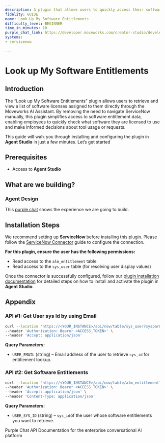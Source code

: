 ```yaml
---
description: A plugin that allows users to quickly access their software entitlements.
fidelity: GUIDE
name: Look Up My Software Entitlements
difficulty_level: BEGINNER
time_in_minutes: 10
purple_chat_link: https://developer.moveworks.com/creator-studio/developer-tools/purple-chat?conversation=%7B%22messages%22%3A%5B%7B%22parts%22%3A%5B%7B%22richText%22%3A%22what+software+can+i+get%22%7D%5D%2C%22role%22%3A%22user%22%7D%2C%7B%22parts%22%3A%5B%7B%22reasoningSteps%22%3A%5B%7B%22richText%22%3A%22Checking+%3Cb%3EServiceNow%3C%2Fb%3E+for+your+software+entitlements...%22%2C%22status%22%3A%22success%22%7D%2C%7B%22richText%22%3A%22Found+4+available+software+licenses.%22%2C%22status%22%3A%22success%22%7D%5D%7D%2C%7B%22richText%22%3A%22%3Cp%3EYou+are+entitled+to+the+following+software%3A%3C%2Fp%3E%22%7D%2C%7B%22citations%22%3A%5B%7B%22citationTitle%22%3A%22Adobe+Creative+Cloud%22%2C%22connectorName%22%3A%22servicenow%22%7D%2C%7B%22citationTitle%22%3A%22Microsoft+Office+365+E5%22%2C%22connectorName%22%3A%22servicenow%22%7D%2C%7B%22citationTitle%22%3A%22Figma+Enterprise%22%2C%22connectorName%22%3A%22servicenow%22%7D%2C%7B%22citationTitle%22%3A%22Slack+Enterprise+Grid%22%2C%22connectorName%22%3A%22servicenow%22%7D%5D%7D%5D%2C%22role%22%3A%22assistant%22%7D%5D%7D
systems:
- servicenow
 
---
```

# Look up My Software Entitlements
 
## Introduction
 
The “Look up My Software Entitlements” plugin allows users to retrieve and view a list of software licenses assigned to them directly through the Moveworks AI Assistant. By removing the need to navigate ServiceNow manually, this plugin simplifies access to software entitlement data, enabling employees to quickly check what software they are licensed to use and make informed decisions about tool usage or requests.
 
This guide will walk you through installing and configuring the plugin in **Agent Studio** in just a few minutes. Let’s get started
 
## Prerequisites
 
- Access to **Agent Studio**
 
## **What are we building?**
 
### **Agent Design**
 
This [purple chat](https://developer.moveworks.com/creator-studio/developer-tools/purple-chat?conversation=%7B%22messages%22%3A%5B%7B%22parts%22%3A%5B%7B%22richText%22%3A%22what+software+can+i+get%22%7D%5D%2C%22role%22%3A%22user%22%7D%2C%7B%22parts%22%3A%5B%7B%22reasoningSteps%22%3A%5B%7B%22richText%22%3A%22Checking+%3Cb%3EServiceNow%3C%2Fb%3E+for+your+software+entitlements...%22%2C%22status%22%3A%22success%22%7D%2C%7B%22richText%22%3A%22Found+4+available+software+licenses.%22%2C%22status%22%3A%22success%22%7D%5D%7D%2C%7B%22richText%22%3A%22%3Cp%3EYou+are+entitled+to+the+following+software%3A%3C%2Fp%3E%22%7D%2C%7B%22citations%22%3A%5B%7B%22citationTitle%22%3A%22Adobe+Creative+Cloud%22%2C%22connectorName%22%3A%22servicenow%22%7D%2C%7B%22citationTitle%22%3A%22Microsoft+Office+365+E5%22%2C%22connectorName%22%3A%22servicenow%22%7D%2C%7B%22citationTitle%22%3A%22Figma+Enterprise%22%2C%22connectorName%22%3A%22servicenow%22%7D%2C%7B%22citationTitle%22%3A%22Slack+Enterprise+Grid%22%2C%22connectorName%22%3A%22servicenow%22%7D%5D%7D%5D%2C%22role%22%3A%22assistant%22%7D%5D%7D) shows the experience we are going to build.
 
## Installation Steps
 
We recommend setting up **ServiceNow** before installing this plugin. Please follow the [ServiceNow Connector](https://developer.moveworks.com/marketplace/package/?id=servicenow&hist=home%2Cbrws#how-to-implement) guide to configure the connection.
 
**For this plugin, ensure the user has the following permissions:**
 
- Read access to the `alm_entitlement` table
- Read access to the `sys_user` table (for resolving user display values)
 
Once the connector is successfully configured, follow our [plugin installation documentation](https://help.moveworks.com/docs/ai-agent-marketplace-installation) for detailed steps on how to install and activate the plugin in **Agent Studio**.
 
## **Appendix**
 
### **API #1: Get User sys Id by using Email**
 
```bash
curl --location 'https://<YOUR_INSTANCE>/api/now/table/sys_user?sysparm_query=email=<USER_EMAIL>' \
--header 'Authorization: Bearer <ACCESS_TOKEN>' \
--header 'Accept: application/json'
```
 
**Query Parameters:**
 
- `USER_EMAIL` (string) – Email address of the user to retrieve `sys_id` for entitlement lookup.
 
### **API #2: Get Software Entitlements**
 
```bash
curl --location 'https://<YOUR_INSTANCE>/api/now/table/alm_entitlement?sysparm_query=assigned_to=<USER_SYS_ID>' \
--header 'Authorization: Bearer <ACCESS_TOKEN>' \
--header 'Accept: application/json' \
--header 'Content-Type: application/json'
```
 
**Query Parameters:**
 
- `USER_SYS_ID` (string) – `sys_id`of the user whose software entitlements you want to retrieve.
 
Purple Chat
API Documentation for the enterprise conversational AI platform
 